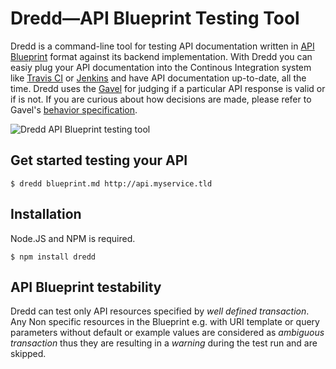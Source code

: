 # Dredd—API Blueprint Testing Tool

Dredd is a command-line tool for testing API documentation written in [API Blueprint][] format against its backend implementation. With Dredd you can easiy plug your API documentation into the Continous Integration system like [Travis CI][] or [Jenkins][] and have API documentation up-to-date, all the time. Dredd uses the [Gavel][] for judging if a particular API response is valid or if is not. If you are curious about how decisions are made, please refer to Gavel's [behavior specification][].

![Dredd API Blueprint testing tool](https://raw.github.com/apiaryio/dredd/master/img/Dredd.png?login=netmilk&token=5353a4150671cc21623b2a42354c0fdb)

## Get started testing your API

    $ dredd blueprint.md http://api.myservice.tld
   
## Installation
Node.JS and NPM is required.

    $ npm install dredd

## API Blueprint testability
Dredd can test only API resources specified by *well defined transaction*. Any Non specific resources in the Blueprint e.g. with URI template or query parameters without default or example values are considered as *ambiguous transaction* thus they are resulting in a *warning* during the test run and are skipped.

[API Blueprint]: http://apiblueprint.org/
[Travis CI]: https://travis-ci.org/
[Jenkins]: http://jenkins-ci.org/
[Gavel]: http://blog.apiary.io/2013/07/24/Bam-this-is-Gavel/
[behavior specification]: https://www.relishapp.com/apiary/gavel/docs


